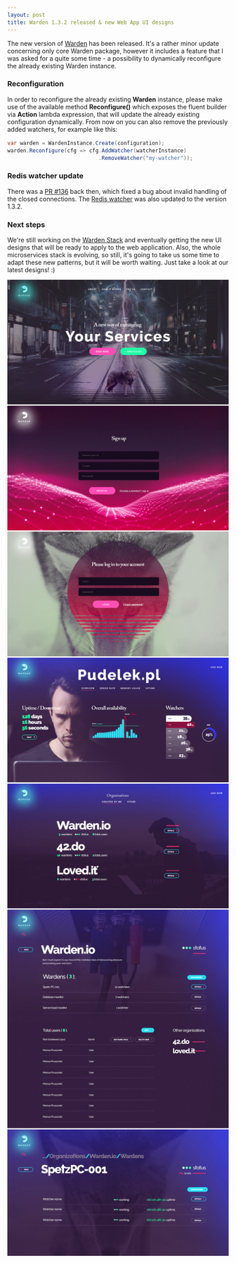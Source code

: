 ```yaml
---
layout: post
title: Warden 1.3.2 released & new Web App UI designs
---
```


The new version of [Warden](https://getwarden.net) has been released. It's a rather minor update concerning only core Warden package, however it includes a feature that I was asked for a quite some time - a possibility to dynamically reconfigure the already existing Warden instance. 

### Reconfiguration

In order to reconfigure the already existing **Warden** instance, please make use of the available method **Reconfigure()** which exposes the fluent builder via **Action** lambda expression, that will update the already existing configuration dynamically. From now on you can also remove the previously added watchers, for example like this:

```csharp
var warden = WardenInstance.Create(configuration);
warden.Reconfigure(cfg => cfg.AddWatcher(watcherInstance)
                             .RemoveWatcher("my-watcher"));
```

### Redis watcher update

There was a [PR #136](https://github.com/warden-stack/Warden/pull/136) back then, which fixed a bug about invalid handling of the closed connections. The [Redis watcher](https://github.com/warden-stack/Warden/wiki/Watcher-type-Redis) was also updated to the version 1.3.2.

### Next steps

We're still working on the [Warden Stack](https://github.com/warden-stack) and eventually getting the new UI designs that will be ready to apply to the web application. Also, the whole microservices stack is evolving, so still, it's going to take us some time to adapt these new patterns, but it will be worth waiting. Just take a look at our latest designs! :)

![Warden landing page](https://raw.githubusercontent.com/warden-stack/warden-stack.github.io/master/images/warden-stack/0_warden_landing.png)
![Warden register view](https://raw.githubusercontent.com/warden-stack/warden-stack.github.io/master/images/warden-stack/1_warden_register.png)
![Warden login login view](https://raw.githubusercontent.com/warden-stack/warden-stack.github.io/master/images/warden-stack/2_warden_login.png)
![Warden dashboard view](https://raw.githubusercontent.com/warden-stack/warden-stack.github.io/master/images/warden-stack/3_warden_dashboard.png)
![Warden organizations view](https://raw.githubusercontent.com/warden-stack/warden-stack.github.io/master/images/warden-stack/4_warden_organizations.png)
![Warden organization details view](https://raw.githubusercontent.com/warden-stack/warden-stack.github.io/master/images/warden-stack/5_warden_organization_details.png)
![Warden warden details view](https://raw.githubusercontent.com/warden-stack/warden-stack.github.io/master/images/warden-stack/6_warden_warden_details.png)